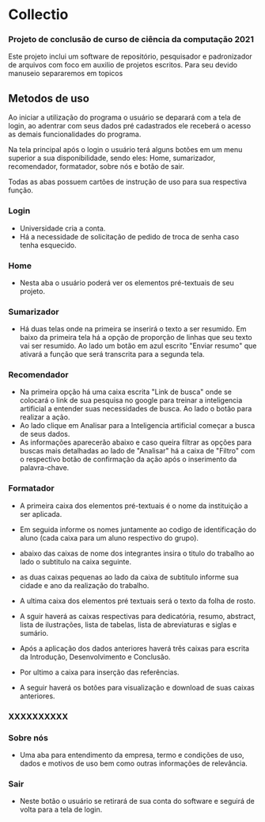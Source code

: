 # Collectio
### Projeto de conclusão de curso de ciência da computação 2021
Este projeto inclui um software de repositório, pesquisador e padronizador de arquivos com foco em auxilio de projetos escritos.
Para seu devido manuseio separaremos em topicos

## Metodos de uso
Ao iniciar a utilização do programa o usuário se deparará com a tela de login, ao adentrar com seus dados pré cadastrados ele receberá o acesso as demais funcionalidades do programa. 

Na tela principal após o login o usuário terá alguns botões em um menu superior a sua disponibilidade, sendo eles: Home, sumarizador, recomendador, formatador, sobre nós e botão de sair.

Todas as abas possuem cartões de instrução de uso para sua respectiva função. 


### Login
- Universidade cria a conta.
- Há a necessidade de solicitação de pedido de troca de senha caso tenha esquecido.

### Home
- Nesta aba o usuário poderá ver os elementos pré-textuais de seu projeto.

### Sumarizador
- Há duas telas onde na primeira se inserirá o texto a ser resumido. Em baixo da primeira tela há a opção de proporção de linhas que seu texto vai ser resumido. Ao lado um botão em azul escrito "Enviar resumo" que ativará a função que será transcrita para a segunda tela.

### Recomendador
- Na primeira opção há uma caixa escrita "Link de busca" onde se colocará o link de sua pesquisa no google para treinar a inteligencia artificial a entender suas necessidades de busca. Ao lado o botão para realizar a ação.
- Ao lado clique em Analisar para a Inteligencia artificial começar a busca de seus dados.
- As informações aparecerão abaixo e caso queira filtrar as opções para buscas mais detalhadas ao lado de "Analisar" há a caixa de "Filtro" com o respectivo botão de confirmação da ação após o inserimento da palavra-chave.

### Formatador
- A primeira caixa dos elementos pré-textuais é o nome da instituição a ser aplicada.
- Em seguida informe os nomes juntamente ao codigo de identificação do aluno (cada caixa para um aluno respectivo do grupo).
- abaixo das caixas de nome dos integrantes insira o titulo do trabalho ao lado o subtitulo na caixa seguinte.
- as duas caixas pequenas ao lado da caixa de subtitulo informe sua cidade e ano da realização do trabalho.
- A ultima caixa dos elementos pré textuais será o texto da folha de rosto.

- A sguir haverá as caixas respectivas para dedicatória, resumo, abstract, lista de ilustrações, lista de tabelas, lista de abreviaturas e siglas e sumário.

- Após a aplicação dos dados anteriores haverá três caixas para escrita da Introdução, Desenvolvimento e Conclusão.

- Por ultimo a caixa para inserção das referências.

- A seguir haverá os botões para visualização e download de suas caixas anteriores.

### XXXXXXXXXX

### Sobre nós
- Uma aba para entendimento da empresa, termo e condições de uso, dados e motivos de uso bem como outras informações de relevância.

### Sair
- Neste botão o usuário se retirará de sua conta do software e seguirá de volta para a tela de login.


